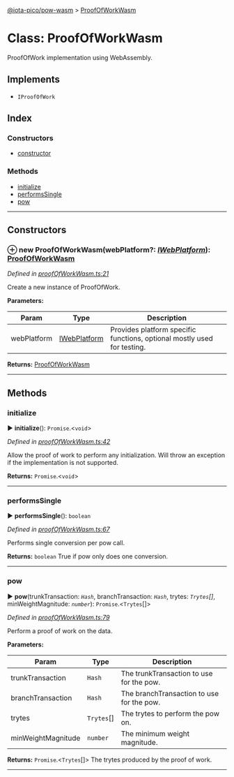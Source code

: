 [@iota-pico/pow-wasm](../README.md) > [ProofOfWorkWasm](../classes/proofofworkwasm.md)



# Class: ProofOfWorkWasm


ProofOfWork implementation using WebAssembly.

## Implements

* `IProofOfWork`

## Index

### Constructors

* [constructor](proofofworkwasm.md#constructor)


### Methods

* [initialize](proofofworkwasm.md#initialize)
* [performsSingle](proofofworkwasm.md#performssingle)
* [pow](proofofworkwasm.md#pow)



---
## Constructors
<a id="constructor"></a>


### ⊕ **new ProofOfWorkWasm**(webPlatform?: *[IWebPlatform](../interfaces/iwebplatform.md)*): [ProofOfWorkWasm](proofofworkwasm.md)


*Defined in [proofOfWorkWasm.ts:21](https://github.com/iotaeco/iota-pico-pow-wasm/blob/2e927b8/src/proofOfWorkWasm.ts#L21)*



Create a new instance of ProofOfWork.


**Parameters:**

| Param | Type | Description |
| ------ | ------ | ------ |
| webPlatform | [IWebPlatform](../interfaces/iwebplatform.md)   |  Provides platform specific functions, optional mostly used for testing. |





**Returns:** [ProofOfWorkWasm](proofofworkwasm.md)

---


## Methods
<a id="initialize"></a>

###  initialize

► **initialize**(): `Promise`.<`void`>



*Defined in [proofOfWorkWasm.ts:42](https://github.com/iotaeco/iota-pico-pow-wasm/blob/2e927b8/src/proofOfWorkWasm.ts#L42)*



Allow the proof of work to perform any initialization. Will throw an exception if the implementation is not supported.




**Returns:** `Promise`.<`void`>





___

<a id="performssingle"></a>

###  performsSingle

► **performsSingle**(): `boolean`



*Defined in [proofOfWorkWasm.ts:67](https://github.com/iotaeco/iota-pico-pow-wasm/blob/2e927b8/src/proofOfWorkWasm.ts#L67)*



Performs single conversion per pow call.




**Returns:** `boolean`
True if pow only does one conversion.






___

<a id="pow"></a>

###  pow

► **pow**(trunkTransaction: *`Hash`*, branchTransaction: *`Hash`*, trytes: *`Trytes`[]*, minWeightMagnitude: *`number`*): `Promise`.<`Trytes`[]>



*Defined in [proofOfWorkWasm.ts:79](https://github.com/iotaeco/iota-pico-pow-wasm/blob/2e927b8/src/proofOfWorkWasm.ts#L79)*



Perform a proof of work on the data.


**Parameters:**

| Param | Type | Description |
| ------ | ------ | ------ |
| trunkTransaction | `Hash`   |  The trunkTransaction to use for the pow. |
| branchTransaction | `Hash`   |  The branchTransaction to use for the pow. |
| trytes | `Trytes`[]   |  The trytes to perform the pow on. |
| minWeightMagnitude | `number`   |  The minimum weight magnitude. |





**Returns:** `Promise`.<`Trytes`[]>
The trytes produced by the proof of work.






___


